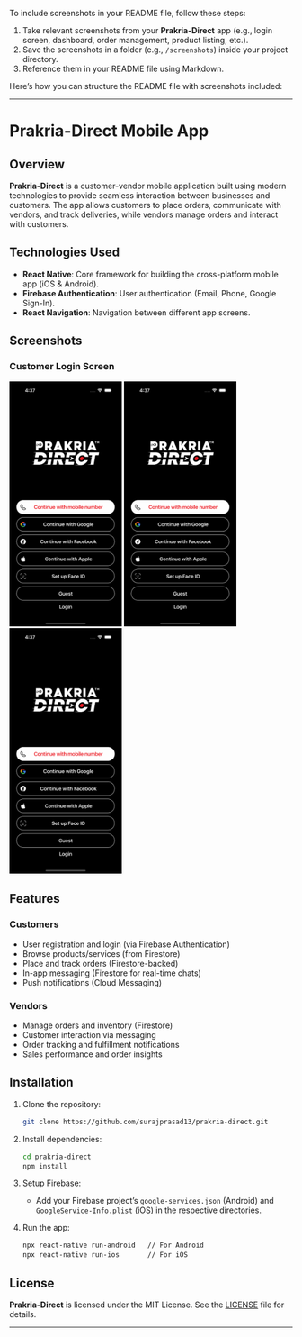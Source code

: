 To include screenshots in your README file, follow these steps:

1. Take relevant screenshots from your **Prakria-Direct** app (e.g., login screen, dashboard, order management, product listing, etc.).
2. Save the screenshots in a folder (e.g., `/screenshots`) inside your project directory.
3. Reference them in your README file using Markdown.

Here’s how you can structure the README file with screenshots included:

---

# Prakria-Direct Mobile App

## Overview

**Prakria-Direct** is a customer-vendor mobile application built using modern technologies to provide seamless interaction between businesses and customers. The app allows customers to place orders, communicate with vendors, and track deliveries, while vendors manage orders and interact with customers.

## Technologies Used

- **React Native**: Core framework for building the cross-platform mobile app (iOS & Android).
- **Firebase Authentication**: User authentication (Email, Phone, Google Sign-In).
- **React Navigation**: Navigation between different app screens.

## Screenshots

### Customer Login Screen

<img src="./screenshots/login1.png" alt="Customer Login" width="200"/>
<img src="./screenshots/login1.png" alt="Customer Login" width="200"/>
<img src="./screenshots/login1.png" alt="Customer Login" width="200"/>


## Features

### Customers

- User registration and login (via Firebase Authentication)
- Browse products/services (from Firestore)
- Place and track orders (Firestore-backed)
- In-app messaging (Firestore for real-time chats)
- Push notifications (Cloud Messaging)

### Vendors

- Manage orders and inventory (Firestore)
- Customer interaction via messaging
- Order tracking and fulfillment notifications
- Sales performance and order insights

## Installation

1. Clone the repository:  

   ```bash
   git clone https://github.com/surajprasad13/prakria-direct.git
   ```

2. Install dependencies:  

   ```bash
   cd prakria-direct  
   npm install
   ```

3. Setup Firebase:
   - Add your Firebase project’s `google-services.json` (Android) and `GoogleService-Info.plist` (iOS) in the respective directories.

4. Run the app:

   ```bash
   npx react-native run-android   // For Android
   npx react-native run-ios       // For iOS
   ```

## License

**Prakria-Direct** is licensed under the MIT License. See the [LICENSE](./LICENSE) file for details.

---
